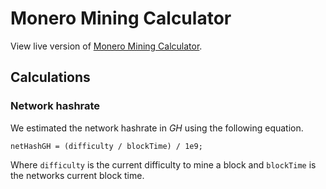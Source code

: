 # Monero Mining Calculator
View live version of [Monero Mining Calculator](https://devinjdawson.github.io/ethereum-mining-calculator/).

## Calculations

### Network hashrate 

We estimated the network hashrate in *GH* using the following equation.

```
netHashGH = (difficulty / blockTime) / 1e9;
```

Where `difficulty` is the current difficulty to mine a block and `blockTime` is the networks current block time.
